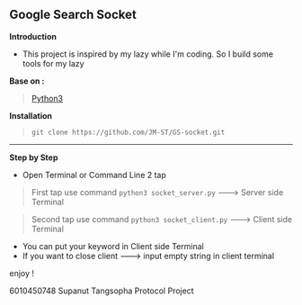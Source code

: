 **Google Search Socket** 
-
**Introduction**

 - This project is inspired by my lazy while I'm coding. So I build some tools for my lazy

**Base on :**
>[Python3](https://www.python.org/)

**Installation**
> `git clone https://github.com/JM-ST/GS-socket.git`
---
**Step by Step**

 - Open Terminal or Command Line 2 tap
 > First tap use command `python3 socket_server.py` ---> Server side Terminal
 
 > Second tap use command `python3 socket_client.py` ---> Client side Terminal

 - You can put your keyword in Client side Terminal
  - If you want to close client ---> input empty string in client terminal 
 
 enjoy ! 

6010450748 Supanut Tangsopha Protocol Project
